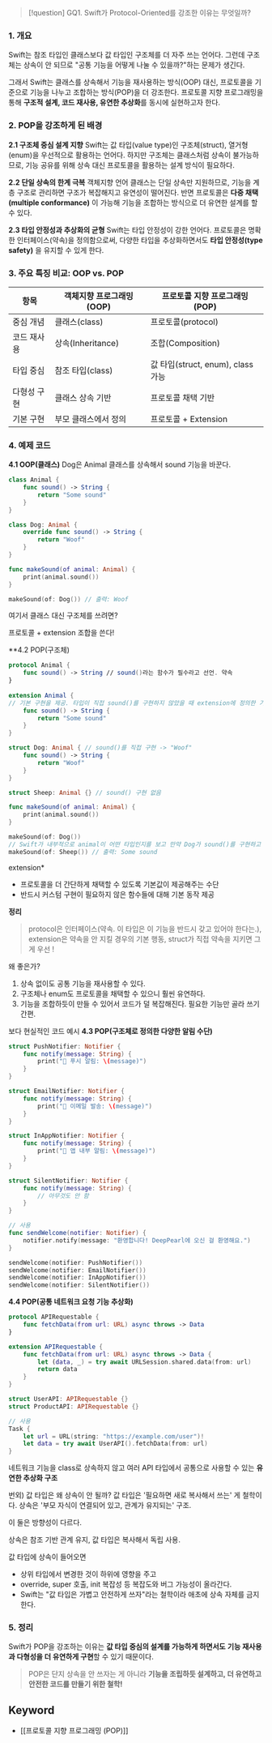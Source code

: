 
>[!question]
>GQ1. Swift가 Protocol-Oriented를 강조한 이유는 무엇일까?

### 1. 개요
Swift는 참조 타입인 클래스보다 값 타입인 구조체를 더 자주 쓰는 언어다.
그런데 구조체는 상속이 안 되므로 "공통 기능을 어떻게 나눌 수 있을까?"하는 문제가 생긴다.

그래서 Swift는 클래스를 상속해서 기능을 재사용하는 방식(OOP) 대신,
프로토콜을 기준으로 기능을 나누고 조합하는 방식(POP)을 더 강조한다.
프로토콜 지향 프로그래밍을 통해 **구조적 설계, 코드 재사용, 유연한 추상화**를 동시에 실현하고자 한다.

### 2. POP을 강조하게 된 배경
**2.1 구조체 중심 설계 지향**
Swift는 값 타입(value type)인 구조체(struct), 열거형(enum)을 우선적으로 활용하는 언어다.
하지만 구조체는 클래스처럼 상속이 불가능하므로, 기능 공유를 위해 상속 대신 프로토콜을 활용하는 설계 방식이 필요하다.

**2.2 단일 상속의 한계 극복**
객체지향 언어 클래스는 단일 상속만 지원하므로, 기능을 계층 구조로 관리하면 구조가 복잡해지고 유연성이 떨어진다. 반면 프로토콜은 **다중 채택(multiple conformance)** 이 가능해 기능을 조합하는 방식으로 더 유연한 설계를 할 수 있다.

**2.3 타입 안정성과 추상화의 균형**
Swift는 타입 안정성이 강한 언어다.
프로토콜은 명확한 인터페이스(약속)을 정의함으로써, 다양한 타입을 추상화하면서도 **타입 안정성(type safety)** 을 유지할 수 있게 한다.

### 3. 주요 특징 비교: OOP vs. POP
| **항목** | **객체지향 프로그래밍 (OOP)** | **프로토콜 지향 프로그래밍 (POP)**      |
| ------ | -------------------- | ---------------------------- |
| 중심 개념  | 클래스(class)           | 프로토콜(protocol)               |
| 코드 재사용 | 상속(Inheritance)      | 조합(Composition)              |
| 타입 중심  | 참조 타입(class)         | 값 타입(struct, enum), class 가능 |
| 다형성 구현 | 클래스 상속 기반            | 프로토콜 채택 기반                   |
| 기본 구현  | 부모 클래스에서 정의          | 프로토콜 + Extension             |

### 4. 예제 코드
**4.1 OOP(클래스)**
Dog은 Animal 클래스를 상속해서 sound 기능을 바꾼다.

```swift
class Animal {
    func sound() -> String {
        return "Some sound"
    }
}

class Dog: Animal {
    override func sound() -> String {
        return "Woof"
    }
}

func makeSound(of animal: Animal) {
    print(animal.sound())
}

makeSound(of: Dog()) // 출력: Woof
```

여기서 클래스 대신 구조체를 쓰려면?

프로토콜 + extension 조합을 쓴다!

**4.2 POP(구조체)
```swift
protocol Animal {
    func sound() -> String // sound()라는 함수가 필수라고 선언. 약속
}
  
extension Animal {
// 기본 구현을 제공. 타입이 직접 sound()를 구현하지 않았을 때 extension에 정의한 기본 구현이 쓰인다.
    func sound() -> String {
        return "Some sound"
    }
}

struct Dog: Animal { // sound()를 직접 구현 -> "Woof"
    func sound() -> String {
        return "Woof"
    }
}

struct Sheep: Animal {} // sound() 구현 없음

func makeSound(of animal: Animal) {
    print(animal.sound())
}

makeSound(of: Dog())
// Swift가 내부적으로 animal이 어떤 타입인지를 보고 만약 Dog가 sound()를 구현하고 있으면 그 구현히 호출됨 -> Woof 출력
makeSound(of: Sheep()) // 출력: Some sound
```

extension*
- 프로토콜을 더 간단하게 채택할 수 있도록 기본값이 제공해주는 수단
- 반드시 커스텀 구현이 필요하지 않은 함수들에 대해 기본 동작 제공

**정리**
> protocol은 인터페이스(약속. 이 타입은 이 기능을 반드시 갖고 있어야 한다는.),
extension은 약속을 안 지킬 경우의 기본 행동,
struct가 직접 약속을 지키면 그게 우선 !

왜 좋은가?
1. 상속 없이도 공통 기능을 재사용할 수 있다.
2. 구조체나 enum도 프로토콜을 채택할 수 있으니 훨씬 유연하다.
3. 기능을 조합하듯이 만들 수 있어서 코드가 덜 복잡해진다. 필요한 기능만 골라 쓰기 간편.

보다 현실적인 코드 예시
**4.3 POP(구조체로 정의한 다양한 알림 수단)**
```swift
struct PushNotifier: Notifier {
    func notify(message: String) {
        print("📲 푸시 알림: \(message)")
    }
}

struct EmailNotifier: Notifier {
    func notify(message: String) {
        print("📧 이메일 발송: \(message)")
    }
}

struct InAppNotifier: Notifier {
    func notify(message: String) {
        print("🔔 앱 내부 알림: \(message)")
    }
}

struct SilentNotifier: Notifier {
    func notify(message: String) {
        // 아무것도 안 함
    }
}

// 사용
func sendWelcome(notifier: Notifier) {
    notifier.notify(message: "환영합니다! DeepPearl에 오신 걸 환영해요.")
}

sendWelcome(notifier: PushNotifier())
sendWelcome(notifier: EmailNotifier())
sendWelcome(notifier: InAppNotifier())
sendWelcome(notifier: SilentNotifier())

```

**4.4 POP(공통 네트워크 요청 기능 추상화)**
```swift
protocol APIRequestable {
    func fetchData(from url: URL) async throws -> Data
}

extension APIRequestable {
    func fetchData(from url: URL) async throws -> Data {
        let (data, _) = try await URLSession.shared.data(from: url)
        return data
    }
}

struct UserAPI: APIRequestable {}
struct ProductAPI: APIRequestable {}

// 사용
Task {
    let url = URL(string: "https://example.com/user")!
    let data = try await UserAPI().fetchData(from: url)
}
```
네트워크 기능을 class로 상속하지 않고
여러 API 타입에서 공통으로 사용할 수 있는 **유연한 추상화 구조**


번외)
값 타입은 왜 상속이 안 될까?
값 타입은 '필요하면 새로 복사해서 쓰는' 게 철학이다.
상속은 '부모 자식이 연결되어 있고, 관계가 유지되는' 구조.

이 둘은 방향성이 다르다.

상속은 참조 기반 관계 유지,
값 타입은 복사해서 독립 사용.

값 타입에 상속이 들어오면
- 상위 타입에서 변경한 것이 하위에 영향을 주고
- override, super 호출, init 복잡성 등 복잡도와 버그 가능성이 올라간다.
- Swift는 "값 타입은 가볍고 안전하게 쓰자"라는 철학이라 애초에 상속 자체를 금지한다.


### 5. 정리
 Swift가 POP을 강조하는 이유는 **값 타입 중심의 설계를 가능하게 하면서도** **기능 재사용과 다형성을 더 유연하게 구현**할 수 있기 때문이다.
  
> POP은 단지 상속을 안 쓰자는 게 아니라
**기능을 조립하듯 설계하고, 더 유연하고 안전한 코드를 만들기 위한 철학!**



## Keyword
- [[프로토콜 지향 프로그래밍 (POP)]]